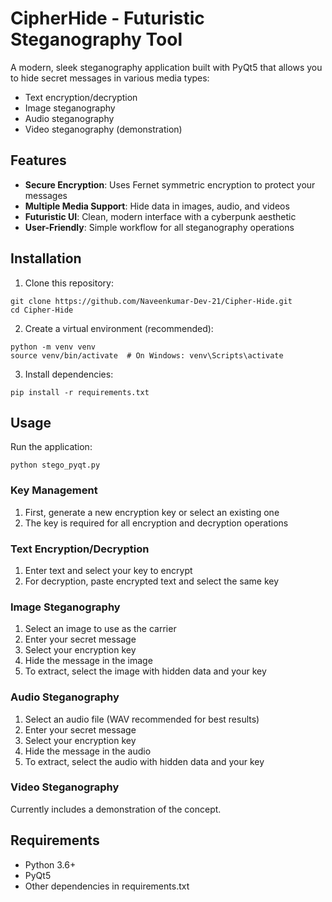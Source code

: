 # CipherHide - Futuristic Steganography Tool

A modern, sleek steganography application built with PyQt5 that allows you to hide secret messages in various media types:

- Text encryption/decryption
- Image steganography
- Audio steganography
- Video steganography (demonstration)

## Features

- **Secure Encryption**: Uses Fernet symmetric encryption to protect your messages
- **Multiple Media Support**: Hide data in images, audio, and videos
- **Futuristic UI**: Clean, modern interface with a cyberpunk aesthetic
- **User-Friendly**: Simple workflow for all steganography operations

## Installation

1. Clone this repository:
```
git clone https://github.com/Naveenkumar-Dev-21/Cipher-Hide.git
cd Cipher-Hide
```

2. Create a virtual environment (recommended):
```
python -m venv venv
source venv/bin/activate  # On Windows: venv\Scripts\activate
```

3. Install dependencies:
```
pip install -r requirements.txt
```

## Usage

Run the application:
```
python stego_pyqt.py
```

### Key Management
1. First, generate a new encryption key or select an existing one
2. The key is required for all encryption and decryption operations

### Text Encryption/Decryption
1. Enter text and select your key to encrypt
2. For decryption, paste encrypted text and select the same key

### Image Steganography
1. Select an image to use as the carrier
2. Enter your secret message
3. Select your encryption key
4. Hide the message in the image
5. To extract, select the image with hidden data and your key

### Audio Steganography
1. Select an audio file (WAV recommended for best results)
2. Enter your secret message
3. Select your encryption key
4. Hide the message in the audio
5. To extract, select the audio with hidden data and your key

### Video Steganography
Currently includes a demonstration of the concept.

## Requirements

- Python 3.6+
- PyQt5
- Other dependencies in requirements.txt
